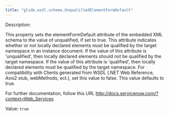 ```yaml
---
title: "glide.wsdl.schema.UnqualifiedElementFormDefault"
---
```


Description: <p>
This property sets the elementFormDefault attribute of the embedded XML schema to the value of unqualified, if set to true. This attribute indicates whether or not locally declared elements must be qualified by the target namespace in an instance document. If the value of this attribute is 'unqualified', then locally declared elements should not be qualified by the target namespace. If the value of this attribute is 'qualified', then locally declared elements must be qualified by the target namespace.  For compatibility with Clients generated from WSDL (.NET Web Reference, Axis2 stub, webMethods, ect.), set this value to false.  This value defaults to true.
</p>
For further documentation, follow this URL <a href="http://docs.servicenow.com/?context=Web_Services">http://docs.servicenow.com/?context=Web_Services</a>

Value: `true`